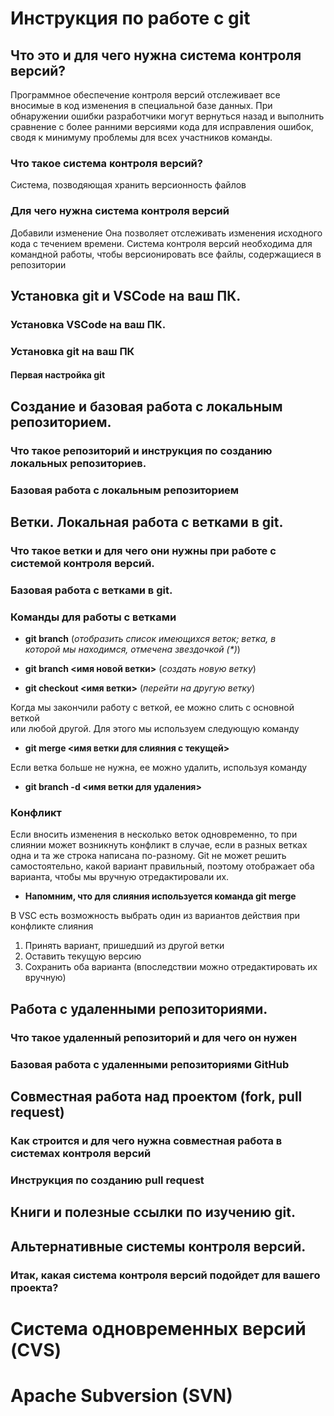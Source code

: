 # Инструкция по работе с git

## Что это и для чего нужна система контроля версий?

Программное обеспечение контроля версий отслеживает все вносимые в код изменения в специальной базе данных. При обнаружении ошибки разработчики могут вернуться назад и выполнить сравнение с более ранними версиями кода для исправления ошибок, сводя к минимуму проблемы для всех участников команды.

### Что такое система контроля версий?

Система, позводяющая хранить версионность файлов

### Для чего нужна система контроля версий

Добавили изменение
Она позволяет отслеживать изменения исходного кода с течением времени.
Система контроля версий необходима для командной работы, чтобы версионировать все файлы, содержащиеся в репозитории

## Установка git и VSCode на ваш ПК.

### Установка VSCode на ваш ПК.

### Установка git на ваш ПК

#### Первая настройка git

## Создание и базовая работа с локальным репозиторием.

### Что такое репозиторий и инструкция по созданию локальных репозиториев.

### Базовая работа с локальным репозиторием

## Ветки. Локальная работа с ветками в git.

### Что такое ветки и для чего они нужны при работе с системой контроля версий.

### Базовая работа с ветками в git.

### Команды для работы с ветками

- **git branch** (_отобразить список имеющихся веток; ветка, в\
  которой мы находимся, отмечена звездочкой (\*)_)

- **git branch <имя новой ветки>** (_создать новую ветку_)

- **git checkout <имя ветки>** (_перейти на другую ветку_)

Когда мы закончили работу с веткой, ее можно слить с основной веткой\
или любой другой. Для этого мы используем следующую команду

- **git merge <имя ветки для слияния с текущей>**

Если ветка больше не нужна, ее можно удалить, используя команду

- **git branch -d <имя ветки для удаления>**

### Конфликт

Если вносить изменения в несколько веток одновременно, то при\
слиянии может возникнуть конфликт в случае, если в разных ветках\
одна и та же строка написана по-разному. Git не может решить\
самостоятельно, какой вариант правильный, поэтому отображает оба\
варианта, чтобы мы вручную отредактировали их.

- **Напомним, что для слияния используется команда git merge**

В VSC есть возможность выбрать один из вариантов действия при\
конфликте слияния

1. Принять вариант, пришедший из другой ветки
2. Оставить текущую версию
3. Сохранить оба варианта (впоследствии можно отредактировать их\
   вручную)

## Работа с удаленными репозиториями.

### Что такое удаленный репозиторий и для чего он нужен

### Базовая работа с удаленными репозиториями GitHub

## Совместная работа над проектом (fork, pull request)

### Как строится и для чего нужна совместная работа в системах контроля версий

### Инструкция по созданию pull request

## Книги и полезные ссылки по изучению git.

## Альтернативные системы контроля версий.

### Итак, какая система контроля версий подойдет для вашего проекта?

# Система одновременных версий (CVS)

# Apache Subversion (SVN)
